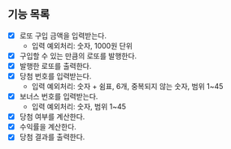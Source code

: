 ## 기능 목록
- [x] 로또 구입 금액을 입력받는다.
  - 입력 예외처리: 숫자, 1000원 단위
- [x] 구입할 수 있는 만큼의 로또를 발행한다.
- [x] 발행한 로또를 출력한다.
- [x] 당첨 번호를 입력받는다.
  - 입력 예외처리: 숫자 + 쉼표, 6개, 중복되지 않는 숫자, 범위 1~45
- [x] 보너스 번호를 입력받는다.
  - 입력 예외처리: 숫자, 범위 1~45
- [x] 당첨 여부를 계산한다.
- [x] 수익률을 계산한다.
- [x] 당첨 결과를 출력한다.